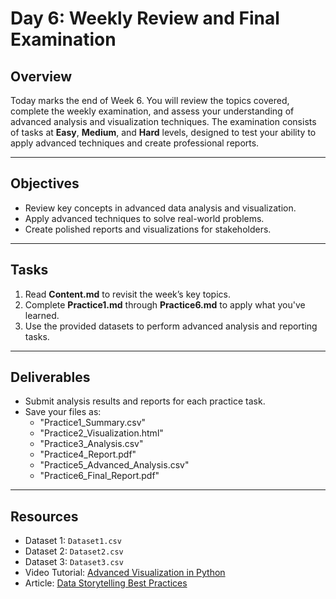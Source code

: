 # Day 6: Weekly Review and Final Examination

## Overview
Today marks the end of Week 6. You will review the topics covered, complete the weekly examination, and assess your understanding of advanced analysis and visualization techniques. The examination consists of tasks at **Easy**, **Medium**, and **Hard** levels, designed to test your ability to apply advanced techniques and create professional reports.

---

## Objectives
- Review key concepts in advanced data analysis and visualization.
- Apply advanced techniques to solve real-world problems.
- Create polished reports and visualizations for stakeholders.

---

## Tasks
1. Read **Content.md** to revisit the week’s key topics.
2. Complete **Practice1.md** through **Practice6.md** to apply what you've learned.
3. Use the provided datasets to perform advanced analysis and reporting tasks.

---

## Deliverables
- Submit analysis results and reports for each practice task.
- Save your files as:
  - "Practice1_Summary.csv"
  - "Practice2_Visualization.html"
  - "Practice3_Analysis.csv"
  - "Practice4_Report.pdf"
  - "Practice5_Advanced_Analysis.csv"
  - "Practice6_Final_Report.pdf"

---

## Resources
- Dataset 1: `Dataset1.csv`
- Dataset 2: `Dataset2.csv`
- Dataset 3: `Dataset3.csv`
- Video Tutorial: [Advanced Visualization in Python](https://towardsdatascience.com/advanced-visualization-in-python)
- Article: [Data Storytelling Best Practices](https://towardsdatascience.com/data-storytelling-best-practices)